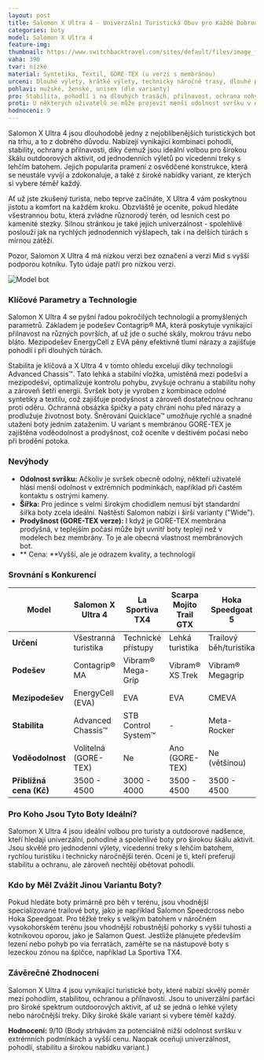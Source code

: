 ```yaml
---
layout: post
title: Salomon X Ultra 4 - Univerzální Turistická Obuv pro Každé Dobrodružství
categories: boty
model: Salomon X Ultra 4
feature-img: 
thumbnail: https://www.switchbacktravel.com/sites/default/files/image_fields/In-Depth%20Gear%20Reviews/Salomon%20X%20Ultra%204/Salomon%20X%20Ultra%204%20GTX%20hiking%20shoe%20%28closeup%20of%20side%29.jpg
vaha: 390
tvar: nízké
material: Syntetika, Textil, GORE-TEX (u verzí s membránou)
urceni: Dlouhé výlety, krátké výlety, technicky náročné trasy, dlouhé přechody hor
pohlavi: mužské, ženské, unisex (dle varianty)
pro: Stabilita, pohodlí i na dlouhých trasách, přilnavost, ochrana nohy, široká škála variant pro různé potřeby.
proti: U některých uživatelů se může projevit menší odolnost svršku v extrémních podmínkách, vyšší cena.
hodnoceni: 9
---
```


Salomon X Ultra 4 jsou dlouhodobě jedny z nejoblíbenějších turistických bot na trhu, a to z dobrého důvodu. Nabízejí vynikající kombinaci pohodlí, stability, ochrany a přilnavosti, díky čemuž jsou ideální volbou pro širokou škálu outdoorových aktivit, od jednodenních výletů po vícedenní treky s lehčím batohem. Jejich popularita pramení z osvědčené konstrukce, která se neustále vyvíjí a zdokonaluje, a také z široké nabídky variant, ze kterých si vybere téměř každý.

Ať už jste zkušený turista, nebo teprve začínáte, X Ultra 4 vám poskytnou jistotu a komfort na každém kroku. Obzvláště je oceníte, pokud hledáte všestrannou botu, která zvládne různorodý terén, od lesních cest po kamenité stezky. Silnou stránkou je také jejich univerzálnost - spolehlivě poslouží jak na rychlých jednodenních výšlapech, tak i na delších túrách s mírnou zátěží.

Pozor, Salomon X Ultra 4 má nízkou verzi bez označení a verzi Mid s vyšší podporou kotníku. Tyto údaje patří pro nízkou verzi. 

![Model bot](https://res.cloudinary.com/dvwv5cne3/image/fetch/w_auto,h_450,c_fill,g_auto,f_auto,q_auto/https://cdn.hepsiglobal.com/prod/media/5261/20221221/31f2b118-dfe4-4639-9e4d-43dffc1d6608.jpg)

### Klíčové Parametry a Technologie

Salomon X Ultra 4 se pyšní řadou pokročilých technologií a promyšlených parametrů.  Základem je podešev Contagrip® MA, která poskytuje vynikající přilnavost na různých površích, ať už jde o suché skály, mokrou trávu nebo bláto.  Mezipodešev EnergyCell z EVA pěny efektivně tlumí nárazy a zajišťuje pohodlí i při dlouhých túrách.

Stabilita je klíčová a X Ultra 4 v tomto ohledu excelují díky technologii Advanced Chassis™. Tato lehká a stabilní vložka, umístěná mezi podešví a mezipodešví, optimalizuje kontrolu pohybu, zvyšuje ochranu a stabilitu nohy a zároveň šetří energii. Svršek boty je vyroben z kombinace odolné syntetiky a textilu, což zajišťuje prodyšnost a zároveň dostatečnou ochranu proti oděru.  Ochranná obsázka špičky a paty chrání nohu před nárazy a prodlužuje životnost boty.  Šněrování Quicklace™ umožňuje rychlé a snadné utažení boty jedním zatažením.  U variant s membránou GORE-TEX je zajištěna voděodolnost a prodyšnost, což oceníte v deštivém počasí nebo při brodění potoka.

### Nevýhody

*   **Odolnost svršku:** Ačkoliv je svršek obecně odolný, někteří uživatelé hlásí menší odolnost v extrémních podmínkách, například při častém kontaktu s ostrými kameny.
*   **Šířka:** Pro jedince s velmi širokým chodidlem nemusí být standardní šířka boty zcela ideální. Naštěstí Salomon nabízí i širší varianty ("Wide").
*  **Prodyšnost (GORE-TEX verze):**  I když je GORE-TEX membrána prodyšná, v teplejším počasí může být uvnitř boty tepleji než v modelech bez membrány. To je ale obecná vlastnost membránových bot.
* ** Cena: **Vyšší, ale je odrazem kvality, a technologií

### Srovnání s Konkurencí

| Model                     | Salomon X Ultra 4      | La Sportiva TX4        | Scarpa Mojito Trail GTX | Hoka Speedgoat 5    |
| -------------------------- | ----------------------- | ---------------------- | ------------------------ | ---------------------- |
| **Určení**                | Všestranná turistika   | Technické přístupy     | Lehká turistika          | Trailový běh/turistika |
| **Podešev**               | Contagrip® MA          | Vibram® Mega-Grip      | Vibram® XS Trek          | Vibram® Megagrip     |
| **Mezipodešev**           | EnergyCell (EVA)        | EVA                    | EVA                      | CMEVA                  |
| **Stabilita**            | Advanced Chassis™      | STB Control System™    | -                       | Meta-Rocker            |
| **Voděodolnost**          | Volitelná (GORE-TEX)   | Ne                     | Ano (GORE-TEX)         | Ne (většinou)        |
| **Přibližná cena (Kč)** | 3500 - 4500           | 3000 - 4000            | 3500 - 4500            | 3500 - 4500           |

### Pro Koho Jsou Tyto Boty Ideální?

Salomon X Ultra 4 jsou ideální volbou pro turisty a outdoorové nadšence, kteří hledají univerzální, pohodlné a spolehlivé boty pro širokou škálu aktivit. Jsou skvělé pro jednodenní výlety, vícedenní treky s lehčím batohem, rychlou turistiku i technicky náročnější terén.  Ocení je ti, kteří preferují stabilitu a ochranu, ale zároveň nechtějí obětovat pohodlí.

### Kdo by Měl Zvážit Jinou Variantu Boty?

Pokud hledáte boty primárně pro běh v terénu, jsou vhodnější specializované trailové boty, jako je například Salomon Speedcross nebo Hoka Speedgoat.  Pro těžké treky s velkým batohem v náročném vysokohorském terénu jsou vhodnější robustnější pohorky s vyšší tuhostí a kotníkovou oporou, jako je Salamon Quest. Jestliže plánujete především lezení nebo pohyb po via ferratách, zaměřte se na nástupové boty s lezeckou zónou na špičce, například La Sportiva TX4.

### Závěrečné Zhodnocení

Salomon X Ultra 4 jsou vynikající turistické boty, které nabízí skvělý poměr mezi pohodlím, stabilitou, ochranou a přilnavostí. Jsou to univerzální parťáci pro široké spektrum outdoorových aktivit, ať už se jedná o lehké výlety nebo náročnější treky. Díky široké škále variant si vybere téměř každý.

**Hodnocení:** 9/10 (Body strhávám za potenciálně nižší odolnost svršku v extrémních podmínkách a vyšší cenu. Naopak oceňuji univerzálnost, pohodlí, stabilitu a širokou nabídku variant.)
